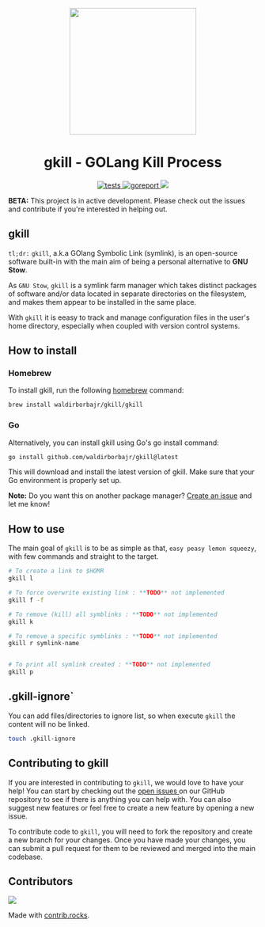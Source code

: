 
<p align="center">
  <img width="256" height="256" src="./assets/gkill.png" />
</p>

<h1 align="center">gkill - GOLang Kill Process</h1>

<p align="center">
  <a href="https://github.com/waldirborbajr/gkill/actions/workflows/ci-cd.yaml">
    <img alt="tests" src="https://github.com/waldirborbajr/gkill/actions/workflows/ci-cd.yaml/badge.svg" />
  </a>
  <a href="https://goreportcard.com/report/github.com/waldirborbajr/gkill">
    <img alt="goreport" src="https://goreportcard.com/badge/github.com/waldirborbajr/gkill" />
  </a>
  <a href="https://opensource.org/licenses/MIT">
    <img src="https://img.shields.io/badge/License-MIT-yellow.svg" />
  </a>
</p>

**BETA:** This project is in active development. Please check out the issues and contribute if you're interested in helping out.

## gkill
`tl;dr:` `gkill`, a.k.a GOlang Symbolic Link (symlink), is an open-source software built-in with the main aim of being a personal alternative to **GNU Stow**.

As `GNU Stow`, `gkill` is a symlink farm manager which takes distinct packages of software and/or data located in separate directories on the filesystem, and makes them appear to be installed in the same place.

With `gkill` it is eeasy to track and manage configuration files in the user's home directory, especially when coupled with version control systems.

## How to install

### Homebrew

To install gkill, run the following [homebrew](https://brew.sh/) command:

```sh
brew install waldirborbajr/gkill/gkill
```

### Go

Alternatively, you can install gkill using Go's go install command:

```sh
go install github.com/waldirborbajr/gkill@latest
```

This will download and install the latest version of gkill. Make sure that your Go environment is properly set up.

**Note:** Do you want this on another package manager? [Create an issue](https://github.com/waldirborbajr/gkill/issues/new) and let me know!

## How to use

The main goal of `gkill` is to be as simple as that, `easy peasy lemon squeezy`, with few commands and straight to the target.

```sh
# To create a link to $HOMR
gkill l

# To force overwrite existing link : **TODO** not implemented
gkill f -f

# To remove (kill) all symblinks : **TODO** not implemented
gkill k

# To remove a specific symblinks : **TODO** not implemented
gkill r symlink-name


# To print all symlink created : **TODO** not implemented
gkill p
```

## .gkill-ignore`

You can add files/directories to ignore list, so when execute `gkill` the content will no be linked.

```sh
touch .gkill-ignore
```

## Contributing to gkill

If you are interested in contributing to `gkill`, we would love to have your help! You can start by checking out the [ open issues ](https://github.com/waldirborbajr/gkill/issues) on our GitHub repository to see if there is anything you can help with. You can also suggest new features or feel free to create a new feature by opening a new issue.

To contribute code to `gkill`, you will need to fork the repository and create a new branch for your changes. Once you have made your changes, you can submit a pull request for them to be reviewed and merged into the main codebase.

## Contributors

<a href="https://github.com/waldirborbajr/gkill/graphs/contributors">
  <img src="https://contrib.rocks/image?repo=waldirborbajr/gkill" />
</a>

Made with [contrib.rocks](https://contrib.rocks).
